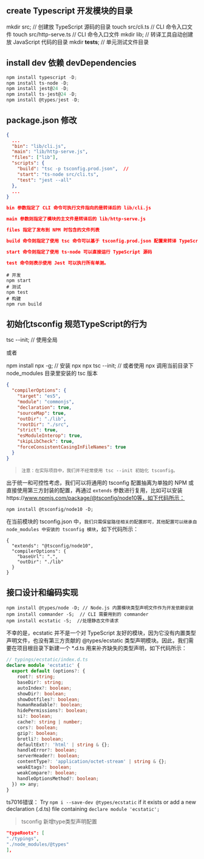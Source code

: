 ## create Typescript 开发模块的目录

mkdir src; // 创建放 TypeScript 源码的目录
touch src/cli.ts // CLI 命令入口文件
touch src/http-serve.ts // CLI 命令入口文件
mkdir lib; // 转译工具自动创建放 JavaScript 代码的目录
mkdir __tests__; // 单元测试文件目录


## install dev 依赖   devDependencies

``` js
npm install typescript -D;
npm install ts-node -D;
npm install jest@24 -D;
npm install ts-jest@24 -D;
npm install @types/jest -D;
```

## package.json 修改
``` json
{
  ...
  "bin": "lib/cli.js",
  "main": "lib/http-serve.js",
  "files": ["lib"],
  "scripts": {
    "build": "tsc -p tsconfig.prod.json",  // 
    "start": "ts-node src/cli.ts",
    "test": "jest --all"
  },
  ...
}

bin 参数指定了 CLI 命令可执行文件指向的是转译后的 lib/cli.js

main 参数则指定了模块的主文件是转译后的 lib/http-serve.js

files 指定了发布到 NPM 时包含的文件列表

build 命令则指定了使用 tsc 命令可以基于 tsconfig.prod.json 配置来转译 TypeScript 源码

start 命令则指定了使用 ts-node 可以直接运行 TypeScript 源码

test 命令则表示使用 Jest 可以执行所有单测。

```


``` shell
# 开发
npm start 
# 测试
npm test
# 构建
npm run build
```

## 初始化tsconfig 规范TypeScript的行为
tsc --init; // 使用全局

或者

npm install npx -g; // 安装 npx
npx tsc --init; // 或者使用 npx 调用当前目录下 node_modules 目录里安装的 tsc 版本

``` json
{
  "compilerOptions": {
    "target": "es5",
    "module": "commonjs",
    "declaration": true,
    "sourceMap": true,
    "outDir": "./lib",
    "rootDir": "./src",
    "strict": true,
    "esModuleInterop": true,
    "skipLibCheck": true,
    "forceConsistentCasingInFileNames": true
  }
}

```

> `注意：在实际项目中，我们并不经常使用 tsc --init 初始化 tsconfig。`

出于统一和可控性考虑，我们可以将通用的 tsconfig 配置抽离为单独的 NPM 或直接使用第三方封装的配置，再通过 `extends` 参数进行复用，比如可以安装https://www.npmjs.com/package/@tsconfig/node10等，如下代码所示：

```
npm install @tsconfig/node10 -D;
```

在当前模块的 tsconfig.json 中，`我们只需保留路径相关的配置即可，其他配置可以继承自 node_modules 中安装的 tsconfig 模块`，如下代码所示：
```
{
  "extends": "@tsconfig/node10",
  "compilerOptions": {
    "baseUrl": ".",
    "outDir": "./lib"
  }
} 
```

## 接口设计和编码实现

```
npm install @types/node -D; // Node.js 内置模块类型声明文件作为开发依赖安装
npm install commander -S;  // CLI 需要用到的 commander
npm install ecstatic -S;  //处理静态文件请求
```

不幸的是，ecstatic 并不是一个对 TypeScript 友好的模块，因为它没有内置类型声明文件，也没有第三方贡献的 @types/ecstatic 类型声明模块。因此，我们需要在项目根目录下新建一个 *.d.ts 用来补齐缺失的类型声明，如下代码所示：


``` ts
// typings/ecstatic/index.d.ts
declare module 'ecstatic' {
  export default (options?: {
    root?: string;
    baseDir?: string;
    autoIndex?: boolean;
    showDir?: boolean;
    showDotfiles?: boolean;
    humanReadable?: boolean;
    hidePermissions?: boolean;
    si?: boolean;
    cache?: string | number;
    cors?: boolean;
    gzip?: boolean;
    brotli?: boolean;
    defaultExt?: 'html' | string & {};
    handleError?: boolean;
    serverHeader?: boolean;
    contentType?: 'application/octet-stream' | string & {};
    weakEtags?: boolean;
    weakCompare?: boolean;
    handleOptionsMethod?: boolean;
  }) => any;
}
```


ts7016错误： Try `npm i --save-dev @types/ecstatic` if it exists or add a new declaration (.d.ts) file containing `declare module 'ecstatic';`


> tsconfig 新增type类型声明配置
``` json
"typeRoots": [
"./typings",
"./node_modules/@types"
],

```

